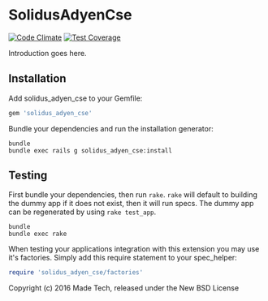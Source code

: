 SolidusAdyenCse
===============

[![Code Climate](https://codeclimate.com/github/madetech/solidus-adyen-cse/badges/gpa.svg)](https://codeclimate.com/github/madetech/solidus-adyen-cse) [![Test Coverage](https://codeclimate.com/github/madetech/solidus-adyen-cse/badges/coverage.svg)](https://codeclimate.com/github/madetech/solidus-adyen-cse/coverage)

Introduction goes here.

Installation
------------

Add solidus_adyen_cse to your Gemfile:

```ruby
gem 'solidus_adyen_cse'
```

Bundle your dependencies and run the installation generator:

```shell
bundle
bundle exec rails g solidus_adyen_cse:install
```

Testing
-------

First bundle your dependencies, then run `rake`. `rake` will default to building the dummy app if it does not exist, then it will run specs. The dummy app can be regenerated by using `rake test_app`.

```shell
bundle
bundle exec rake
```

When testing your applications integration with this extension you may use it's factories.
Simply add this require statement to your spec_helper:

```ruby
require 'solidus_adyen_cse/factories'
```

Copyright (c) 2016 Made Tech, released under the New BSD License
